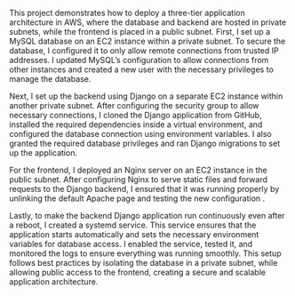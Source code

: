 This project demonstrates how to deploy a three-tier application architecture in AWS, where the database and backend are hosted in private subnets, while the frontend is placed in a public subnet. First, I set up a MySQL database on an EC2 instance within a private subnet. To secure the database, I configured it to only allow remote connections from trusted IP addresses. I updated MySQL’s configuration to allow connections from other instances and created a new user with the necessary privileges to manage the database.

Next, I set up the backend using Django on a separate EC2 instance within another private subnet. After configuring the security group to allow necessary connections, I cloned the Django application from GitHub, installed the required dependencies inside a virtual environment, and configured the database connection using environment variables. I also granted the required database privileges and ran Django migrations to set up the application.

For the frontend, I deployed an Nginx server on an EC2 instance in the public subnet. After configuring Nginx to serve static files and forward requests to the Django backend, I ensured that it was running properly by unlinking the default Apache page and testing the new configuration .

Lastly, to make the backend Django application run continuously even after a reboot, I created a systemd service. This service ensures that the application starts automatically and sets the necessary environment variables for database access. I enabled the service, tested it, and monitored the logs to ensure everything was running smoothly. This setup follows best practices by isolating the database in a private subnet, while allowing public access to the frontend, creating a secure and scalable application architecture.
